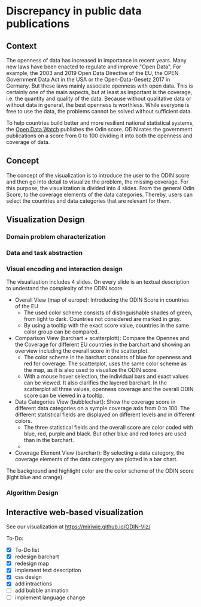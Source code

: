 # Discrepancy in public data publications

## Context <a name="context"></a>

The openness of data has increased in importance in recent years. Many new laws have been enacted to regulate and improve "Open Data". For example, the 2003 and 2019 Open Data Directive of the EU, the OPEN Government Data Act in the USA or the Open-Data-Gesetz 2017 in Germany. But these laws mainly associate openness with open data. This is certainly one of the main aspects, but at least as important is the coverage, i.e. the quantity and quality of the data. Because without qualitative data or without data in general, the best openness is worthless. While everyone is free to use the data, the problems cannot be solved without sufficient data.

To help countries build better and more resilient national statistical systems, the <a href="https://opendatawatch.com" target="_blank" rel="noopener noreferrer">Open Data Watch</a> publishes the Odin score. ODIN rates the government publications on a score from 0 to 100 dividing it into both the openness and coverage of data.

## Concept <a name="concept"></a>
The concept of the visualization is to introduce the user to the ODIN score and then go into detail to visualize the problem, the missing coverage. For this purpose, the visualization is divided into 4 slides. From the general Odin Score, to the coverage elements of the data categories. Thereby, users can select the countries and data categories that are relevant for them.

## Visualization Design <a name="visualization-design"></a>

### Domain problem characterization <a name="Domain problem characterization"></a>


### Data and task abstraction <a name="data-abstraction"></a>


### Visual encoding and interaction design <a name="interaction-design"></a>
The visualization includes 4 slides. On every slide is an textual description to undestand the complexity of the ODIN score. 
- Overall View (map of europe): Introducing the ODIN Score in countries of the EU
	- The used color scheme consists of distinguishable shades of green, from light to dark. Countries not considered are marked in gray.
	- By using a tooltip with the exact score value, countries in the same color group can be compared.
- Comparison View (barchart + scatterplott): Compare the Opennes and the Coverage for different EU countries in the barchart and showing an overview including the overall score in the scatterplot.
	- The color scheme in the barchart consists of blue for openness and red for coverage. The scatterplot, uses the same color scheme as the map, as it is also used to visualize the ODIN score.
	- With a mouse hover selection, the individual bars and exact values can be viewed. It also clarifies the layered barchart. In the scatterplot all three values, openness coverage and the overall ODIN score can be viewed in a tooltip.
- Data Categories View (bubblechart): Show the coverage score in different data categories on a symple coverage axis from 0 to 100. The different statistical fields are displayed on different levels and in different colors.
	- The three statistical fields and the overall score are color coded with blue, red, purple and black. But other blue and red tones are used than in the barchart.
	- 
- Coverage Element View (barchart): By selecting a data category, the coverage elements of the data category are plotted in a bar chart.

The background and highlight color are the color scheme of the ODIN score (light blue and orange).

### Algorithm Design <a name="algorithm-design"></a>

## Interactive web-based visualization

See our visualization at https://miriwie.github.io/ODIN-Viz/

To-Do:
- [X] To-Do list
- [X] redesign barchart
- [X] redesign map
- [X] Implement text description
- [X] css design
- [X] add intractions
- [ ] add bubble animation
- [ ] implement language change
